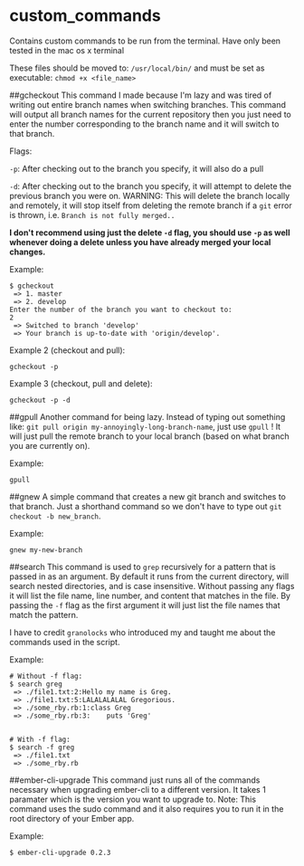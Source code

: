 custom_commands
===============

Contains custom commands to be run from the terminal. Have only been tested in the mac os x terminal

These files should be moved to: `/usr/local/bin/` and must be set as executable: `chmod +x <file_name>`

##gcheckout
This command I made because I'm lazy and was tired of writing out entire branch names when switching branches.
This command will output all branch names for the current repository then you just need to enter the number
corresponding to the branch name and it will switch to that branch.

Flags:

`-p`: After checking out to the branch you specify, it will also do a pull

`-d`: After checking out to the branch you specify, it will attempt to delete the previous branch you were on. WARNING: This will delete the branch locally and remotely, it will stop itself from deleting the remote branch if a `git` error is thrown, i.e. `Branch is not fully merged..`

**I don't recommend using just the delete `-d` flag, you should use `-p` as well whenever doing a delete unless you have already merged your local changes.**

Example:

```
$ gcheckout
 => 1. master
 => 2. develop
Enter the number of the branch you want to checkout to:
2
 => Switched to branch 'develop'
 => Your branch is up-to-date with 'origin/develop'.
````

Example 2 (checkout and pull):

`gcheckout -p`

Example 3 (checkout, pull and delete):

`gcheckout -p -d`

##gpull
Another command for being lazy. Instead of typing out something like: `git pull origin my-annoyingly-long-branch-name`, just use `gpull` !  It will just pull the remote branch to your local branch (based on what branch you are currently on).

Example:

`gpull`

##gnew
A simple command that creates a new git branch and switches to that branch. Just a shorthand command so we don't have to type out `git checkout -b new_branch`.

Example:

`gnew my-new-branch`

##search
This command is used to `grep` recursively for a pattern that is passed in as an argument.
By default it runs from the current directory, will search nested directories, and is case
insensitive. Without passing any flags it will list the file name, line number, and content
that matches in the file. By passing the `-f` flag as the first argument it will just list the file names
that match the pattern.

I have to credit `granolocks` who introduced my and taught me about the commands used in the script.

Example:

```
# Without -f flag:
$ search greg
 => ./file1.txt:2:Hello my name is Greg.
 => ./file1.txt:5:LALALALALAL Gregorious.
 => ./some_rby.rb:1:class Greg
 => ./some_rby.rb:3:    puts 'Greg'


# With -f flag:
$ search -f greg
 => ./file1.txt
 => ./some_rby.rb
````

##ember-cli-upgrade
This command just runs all of the commands necessary when upgrading ember-cli to a different version. It takes 1 paramater which is the version you want to upgrade to. Note: This command uses the sudo command and it also requires you to run it in the root directory of your Ember app.

Example:

```
$ ember-cli-upgrade 0.2.3
````
